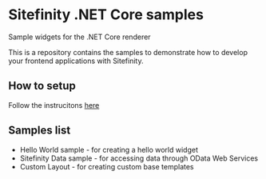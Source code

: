 # Sitefinity .NET Core samples
Sample widgets for the .NET Core renderer

This is a repository contains the samples to demonstrate how to develop your frontend applications with Sitefinity.

## How to setup
Follow the instrucitons [here](https://www.progress.com/documentation/sitefinity-cms/setup-the-asp.net-core-renderer)

## Samples list
* Hello World sample - for creating a hello world widget
* Sitefinity Data sample - for accessing data through OData Web Services
* Custom Layout - for creating custom base templates
